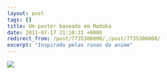 ```yaml
---
layout: post
tags: []
title: Um poster baseado em Madoka
date: 2011-07-17 21:10:31 +0000
redirect_from: /post/7735306008/,/post/7735306008/
excerpt: "Inspirado pelas runas do anime"
---
```


![](http://36.media.tumblr.com/tumblr_lohxhldRPZ1qma17bo1_1280.jpg)

